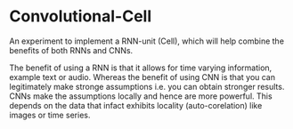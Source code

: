 # Convolutional-Cell

An experiment to implement a RNN-unit (Cell), which will help combine the benefits of both RNNs and CNNs.

The benefit of using a RNN is that it allows for time varying information, example text or audio.
Whereas the benefit of using CNN is that you can legitimately make stronge assumptions i.e. you can obtain stronger results. CNNs make the assumptions locally and hence are more powerful. This depends on the data that infact exhibits locality (auto-corelation) like images or time series.

